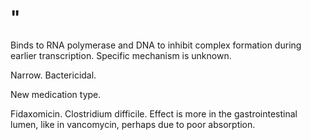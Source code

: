 # "

Binds to RNA polymerase and DNA to inhibit complex formation during earlier transcription.
Specific mechanism is unknown.

Narrow.
Bactericidal.

New medication type.

Fidaxomicin.
Clostridium difficile.
Effect is more in the gastrointestinal lumen, like in vancomycin, perhaps due to poor absorption.
